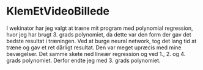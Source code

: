 # KlemEtVideoBillede

I wekinator har jeg valgt at træne mit program med polynomial regression, hvor jeg har brugt 3. grads polynomiet, da dette var den form der gav det bedste resultat i træningen. Ved at burge neural network, tog det lang tid at træne og gav et ret dårligt resultat. Den var meget upræcis med mine bevægelser. Det samme skete ned lineær regression og ved 1., 2. og 4. grads polynomiet. 
Derfor endte jeg med 3. grads polynomiet. 